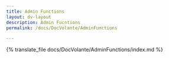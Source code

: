 ```yaml
---
title: Admin Functions
layout: dv-layout
description: Admin Fucntions
permalink: /docs/DocVolante/AdminFunctions

---
```


{% translate_file docs/DocVolante/AdminFunctions/index.md %}